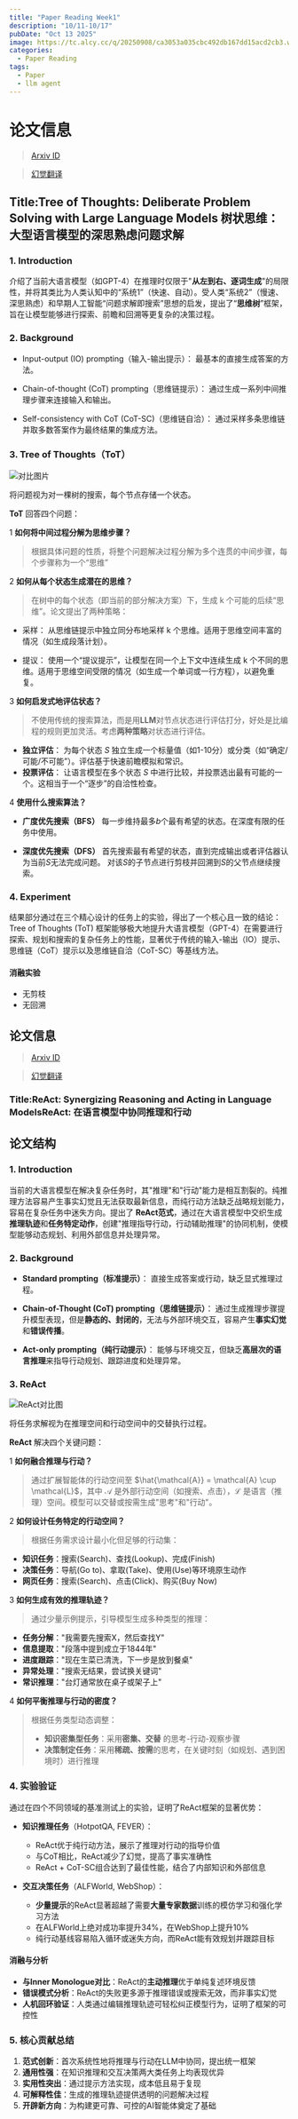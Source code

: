 ```yaml
---
title: "Paper Reading Week1"
description: "10/11-10/17"
pubDate: "Oct 13 2025"
image: https://tc.alcy.cc/q/20250908/ca3053a035cbc492db167dd15acd2cb3.webp
categories:
  - Paper Reading
tags:
  - Paper
  - llm agent
---
```

# 论文信息 
>[Arxiv ID](https://arxiv.org/pdf/2305.10601)

>[幻觉翻译](https://hjfy.top/arxiv/2305.10601)
## Title:**Tree of Thoughts: Deliberate Problem Solving with Large Language Models 树状思维：大型语言模型的深思熟虑问题求解**


### **1. Introduction**

介绍了当前大语言模型（如GPT-4）在推理时仅限于"**从左到右、逐词生成**"的局限性，并将其类比为人类认知中的“系统1”（快速、自动）。受人类“系统2”（慢速、深思熟虑）和早期人工智能“问题求解即搜索”思想的启发，提出了“**思维树**”框架，旨在让模型能够进行探索、前瞻和回溯等更复杂的决策过程。

### **2. Background**

- Input-output (IO) prompting（输入-输出提示）： 最基本的直接生成答案的方法。

- Chain-of-thought (CoT) prompting（思维链提示）： 通过生成一系列中间推理步骤来连接输入和输出。

- Self-consistency with CoT (CoT-SC)（思维链自洽）： 通过采样多条思维链并取多数答案作为最终结果的集成方法。

### **3. Tree of Thoughts（ToT）**

![对比图片](https://github.com/lnscq/picx-images-hosting/raw/master/image.70aq76hmqt.webp)

将问题视为对一棵树的搜索，每个节点存储一个状态。

**ToT** 回答四个问题：

1 **如何将中间过程分解为思维步骤？**
> 根据具体问题的性质，将整个问题解决过程分解为多个连贯的中间步骤，每个步骤称为一个“思维”

2 **如何从每个状态生成潜在的思维？**
> 在树中的每个状态（即当前的部分解决方案）下，生成 k 个可能的后续“思维”。论文提出了两种策略：
 
  - 采样： 从思维链提示中独立同分布地采样 k 个思维。适用于思维空间丰富的情况（如生成段落计划）。

  - 提议： 使用一个“提议提示”，让模型在同一个上下文中连续生成 k 个不同的思维。适用于思维空间受限的情况（如生成一个单词或一行方程），以避免重复。

3 **如何启发式地评估状态？**

> 不使用传统的搜索算法，而是用**LLM**对节点状态进行评估打分，好处是比编程的规则更加灵活。考虑**两种策略**对状态进行评估。

- **独立评估**： 为每个状态 $S$ 独立生成一个标量值（如1-10分）或分类（如“确定/可能/不可能”）。评估基于快速前瞻模拟和常识。
- **投票评估**： 让语言模型在多个状态 $S$ 中进行比较，并投票选出最有可能的一个。这相当于一个“逐步”的自洽性检查。




4 **使用什么搜索算法？**

- **广度优先搜索（BFS）** 每一步维持最多$b$个最有希望的状态。在深度有限的任务中使用。

- **深度优先搜索（DFS）** 首先搜索最有希望的状态，直到完成输出或者评估器认为当前$S$无法完成问题。 对该$S$的子节点进行剪枝并回溯到$S$的父节点继续搜索。

### **4. Experiment**

结果部分通过在三个精心设计的任务上的实验，得出了一个核心且一致的结论：Tree of Thoughts (ToT) 框架能够极大地提升大语言模型（GPT-4）在需要进行探索、规划和搜索的复杂任务上的性能，显著优于传统的输入-输出（IO）提示、思维链（CoT）提示以及思维链自洽（CoT-SC）等基线方法。

#### **消融实验**
- 无剪枝
- 无回溯

## 论文信息 
>[Arxiv ID](https://arxiv.org/pdf/2210.03629)

>[幻觉翻译](https://hjfy.top/arxiv/2210.03629)
### **Title:ReAct: Synergizing Reasoning and Acting in Language ModelsReAct: 在语言模型中协同推理和行动**
## 论文结构

### **1. Introduction**

当前的大语言模型在解决复杂任务时，其"推理"和"行动"能力是相互割裂的。纯推理方法容易产生事实幻觉且无法获取最新信息，而纯行动方法缺乏战略规划能力，容易在复杂任务中迷失方向。提出了 **ReAct范式**，通过在大语言模型中交织生成**推理轨迹**和**任务特定动作**，创建"推理指导行动，行动辅助推理"的协同机制，使模型能够动态规划、利用外部信息并处理异常。


### **2. Background**

- **Standard prompting（标准提示）**： 直接生成答案或行动，缺乏显式推理过程。

- **Chain-of-Thought (CoT) prompting（思维链提示）**： 通过生成推理步骤提升模型表现，但是**静态的、封闭的**，无法与外部环境交互，容易产生**事实幻觉**和**错误传播**。

- **Act-only prompting（纯行动提示）**： 能够与环境交互，但缺乏**高层次的语言推理**来指导行动规划、跟踪进度和处理异常。

### **3. ReAct**

![ReAct对比图](https://github.com/lnscq/picx-images-hosting/raw/master/image.3k8egkob9t.webp)

将任务求解视为在推理空间和行动空间中的交替执行过程。

**ReAct** 解决四个关键问题：

1 **如何融合推理与行动？**
> 通过扩展智能体的行动空间至 $\hat{\mathcal{A}} = \mathcal{A} \cup \mathcal{L}$，其中 $\mathcal{A}$ 是外部行动空间（如搜索、点击），$\mathcal{L}$ 是语言（推理）空间。模型可以交替或按需生成"思考"和"行动"。

2 **如何设计任务特定的行动空间？**
> 根据任务需求设计最小化但足够的行动集：
  - **知识任务**：搜索(Search)、查找(Lookup)、完成(Finish)
  - **决策任务**：导航(Go to)、拿取(Take)、使用(Use)等环境原生动作
  - **网页任务**：搜索(Search)、点击(Click)、购买(Buy Now)

3 **如何生成有效的推理轨迹？**
> 通过少量示例提示，引导模型生成多种类型的推理：
  - **任务分解**："我需要先搜索X，然后查找Y"
  - **信息提取**："段落中提到成立于1844年"
  - **进度跟踪**："现在生菜已清洗，下一步是放到餐桌"
  - **异常处理**："搜索无结果，尝试换关键词"
  - **常识推理**："台灯通常放在桌子或架子上"

4 **如何平衡推理与行动的密度？**
> 根据任务类型动态调整：
>  - **知识密集型任务**：采用**密集、交替** 的思考-行动-观察步骤
>  - **决策制定任务**：采用**稀疏、按需**的思考，在关键时刻（如规划、遇到困境时）进行推理

### **4. 实验验证**

通过在四个不同领域的基准测试上的实验，证明了ReAct框架的显著优势：

- **知识推理任务**（HotpotQA, FEVER）：
  - ReAct优于纯行动方法，展示了推理对行动的指导价值
  - 与CoT相比，ReAct减少了幻觉，提高了事实准确性
  - ReAct + CoT-SC组合达到了最佳性能，结合了内部知识和外部信息

- **交互决策任务**（ALFWorld, WebShop）：
  - **少量提示**的ReAct显著超越了需要**大量专家数据**训练的模仿学习和强化学习方法
  - 在ALFWorld上绝对成功率提升34%，在WebShop上提升10%
  - 纯行动基线容易陷入循环或迷失方向，而ReAct能有效规划并跟踪目标

#### **消融与分析**
- **与Inner Monologue对比**：ReAct的**主动推理**优于单纯复述环境反馈
- **错误模式分析**：ReAct的失败更多源于推理错误或搜索无效，而非事实幻觉
- **人机回环验证**：人类通过编辑推理轨迹可轻松纠正模型行为，证明了框架的可控性

### **5. 核心贡献总结**

1. **范式创新**：首次系统性地将推理与行动在LLM中协同，提出统一框架
2. **通用性强**：在知识推理和交互决策两大类任务上均表现优异
3. **实用性突出**：通过提示方法实现，成本低且易于复现
4. **可解释性佳**：生成的推理轨迹提供透明的问题解决过程
5. **开辟新方向**：为构建更可靠、可控的AI智能体奠定了基础
